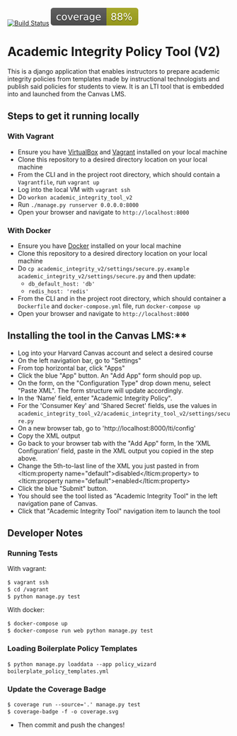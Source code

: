 [![Build Status](https://travis-ci.org/Harvard-ATG/academic_integrity_tool_v2.svg?branch=master)](https://travis-ci.org/Harvard-ATG/academic_integrity_tool_v2)
![Coverage Status](./coverage.svg)

# Academic Integrity Policy Tool (V2)

This is a django application that enables instructors to prepare academic integrity policies from templates made by instructional technologists and publish said policies for students to view. It is an LTI tool that is embedded into and launched from the Canvas LMS.

## Steps to get it running locally

### With Vagrant

* Ensure you have [VirtualBox](https://www.virtualbox.org/) and [Vagrant](https://www.vagrantup.com/) installed on your local machine
* Clone this repository to a desired directory location on your local machine
* From the CLI and in the project root directory, which should contain a `Vagrantfile`, run `vagrant up`
* Log into the local VM with `vagrant ssh`
* Do `workon academic_integrity_tool_v2`
* Run `./manage.py runserver 0.0.0.0:8000`
* Open your browser and navigate to `http://localhost:8000`

### With Docker

* Ensure you have [Docker](https://www.docker.com/) installed on your local machine
* Clone this repository to a desired directory location on your local machine
* Do `cp academic_integrity_v2/settings/secure.py.example academic_integrity_v2/settings/secure.py` and then update:
	- `db_default_host: 'db'` 
	- `redis_host: 'redis'`
* From the CLI and in the project root directory, which should container a `Dockerfile` and `docker-compose.yml` file, run `docker-compose up`
* Open your browser and navigate to `http://localhost:8000`

## Installing the tool in the Canvas LMS:**

* Log into your Harvard Canvas account and select a desired course
* On the left navigation bar, go to "Settings"
* From top horizontal bar, click "Apps"
* Click the blue "App" button. An "Add App" form should pop up.
* On the form, on the "Configuration Type" drop down menu, select "Paste XML". The form structure will update accordingly.
* In the ‘Name’ field, enter "Academic Integrity Policy".
* For the 'Consumer Key' and 'Shared Secret' fields, use the values in `academic_integrity_tool_v2/academic_integrity_tool_v2/settings/secure.py`
* On a new browser tab, go to 'http://localhost:8000/lti/config'
* Copy the XML output
* Go back to your browser tab with the "Add App" form, In the ‘XML Configuration’ field, paste in the XML output you copied in the step above.
* Change the 5th-to-last line of the XML you just pasted in from
<lticm:property name="default">disabled</lticm:property>
to
<lticm:property name="default">enabled</lticm:property>
* Click the blue "Submit" button.
* You should see the tool listed as "Academic Integrity Tool" in the left navigation pane of Canvas.
* Click that "Academic Integrity Tool" navigation item to launch the tool

## Developer Notes

### Running Tests

With vagrant: 

```
$ vagrant ssh 
$ cd /vagrant 
$ python manage.py test
```

With docker: 

```
$ docker-compose up
$ docker-compose run web python manage.py test
```

### Loading Boilerplate Policy Templates

```
$ python manage.py loaddata --app policy_wizard boilerplate_policy_templates.yml
```


### Update the Coverage Badge ###

```
$ coverage run --source='.' manage.py test
$ coverage-badge -f -o coverage.svg
```
- Then commit and push the changes!
